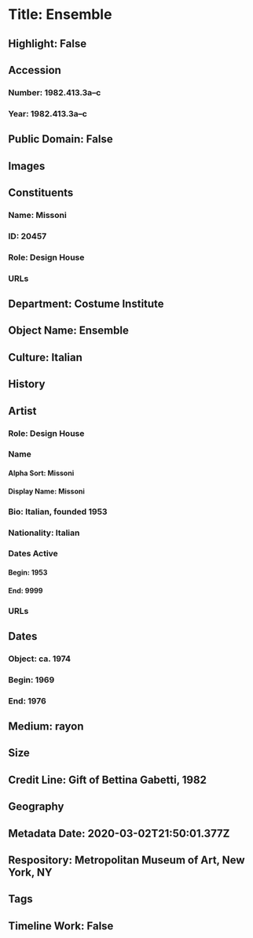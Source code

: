 # Title: Ensemble
## Highlight: False
## Accession
### Number: 1982.413.3a–c
### Year: 1982.413.3a–c
## Public Domain: False
## Images
## Constituents
### Name: Missoni
### ID: 20457
### Role: Design House
### URLs
## Department: Costume Institute
## Object Name: Ensemble
## Culture: Italian
## History
## Artist
### Role: Design House
### Name
#### Alpha Sort: Missoni
#### Display Name: Missoni
### Bio: Italian, founded 1953
### Nationality: Italian
### Dates Active
#### Begin: 1953
#### End: 9999
### URLs
## Dates
### Object: ca. 1974
### Begin: 1969
### End: 1976
## Medium: rayon
## Size
## Credit Line: Gift of Bettina Gabetti, 1982
## Geography
## Metadata Date: 2020-03-02T21:50:01.377Z
## Respository: Metropolitan Museum of Art, New York, NY
## Tags
## Timeline Work: False